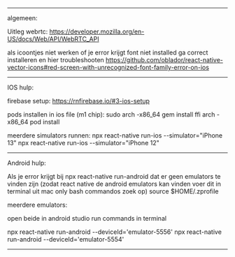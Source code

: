 ----------------
algemeen:

Uitleg webrtc:
https://developer.mozilla.org/en-US/docs/Web/API/WebRTC_API


als icoontjes niet werken of je error krijgt font niet installed
ga correct installeren en hier troubleshooten
https://github.com/oblador/react-native-vector-icons#red-screen-with-unrecognized-font-family-error-on-ios

----------------
IOS hulp:

firebase setup:
https://rnfirebase.io/#3-ios-setup

pods installen in ios file (m1 chip):
sudo arch -x86_64 gem install ffi
arch -x86_64 pod install         

meerdere simulators runnen:
npx react-native run-ios --simulator="iPhone 13"
npx react-native run-ios --simulator="iPhone 12"

---------------
Android hulp:

Als je error krijgt bij npx react-native run-android dat er geen emulators te vinden zijn
(zodat react native de android emulators kan vinden voer dit in terminal uit mac only bash commandos zoek op)
source $HOME/.zprofile    


meerdere emulators:

open beide in android studio
run commands in terminal

npx react-native run-android --deviceId='emulator-5556' 
npx react-native run-android --deviceId='emulator-5554' 

--------------